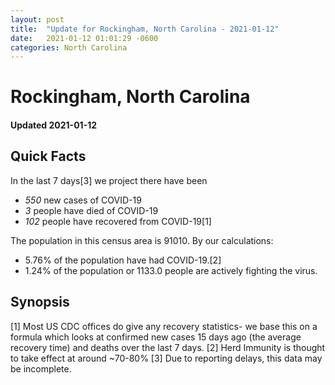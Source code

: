 ```yaml
---
layout: post
title:  "Update for Rockingham, North Carolina - 2021-01-12"
date:   2021-01-12 01:01:29 -0600
categories: North Carolina
---
```


# Rockingham, North Carolina
#### Updated 2021-01-12

## Quick Facts

In the last 7 days[3] we project there have been
- *550* new cases of COVID-19
- *3* people have died of COVID-19
- *102* people have recovered from COVID-19[1]

The population in this census area is 91010. By our calculations:
- 5.76% of the population have had COVID-19.[2]
- 1.24% of the population or 1133.0 people are actively fighting the virus.

## Synopsis




[1] Most US CDC offices do give any recovery statistics- we base this on a formula which looks at confirmed new cases
15 days ago (the average recovery time) and deaths over the last 7 days.
[2] Herd Immunity is thought to take effect at around ~70-80%
[3] Due to reporting delays, this data may be incomplete. 
    